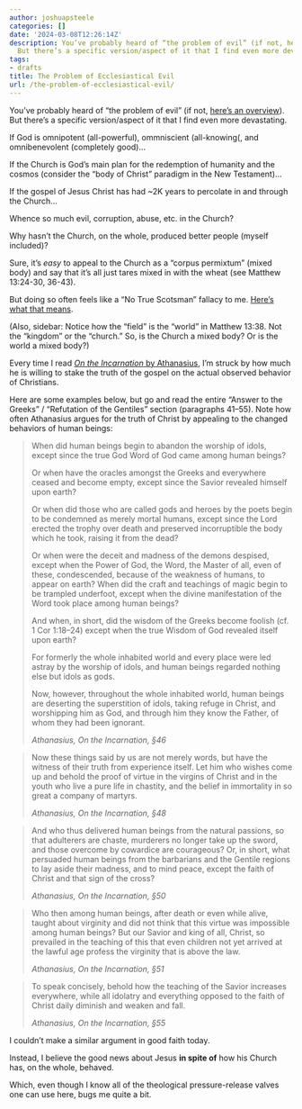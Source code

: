 ```yaml
---
author: joshuapsteele
categories: []
date: '2024-03-08T12:26:14Z'
description: You’ve probably heard of “the problem of evil” (if not, here’s an overview).
  But there’s a specific version/aspect of it that I find even more devastating.
tags:
- drafts
title: The Problem of Ecclesiastical Evil
url: /the-problem-of-ecclesiastical-evil/
---
```


You’ve probably heard of “the problem of evil” (if not, [here’s an overview](https://en.wikipedia.org/wiki/Problem_of_evil)). But there’s a specific version/aspect of it that I find even more devastating.

If God is omnipotent (all-powerful), ommniscient (all-knowing(, and omnibenevolent (completely good)…

If the Church is God’s main plan for the redemption of humanity and the cosmos (consider the “body of Christ” paradigm in the New Testament)…

If the gospel of Jesus Christ has had ~2K years to percolate in and through the Church…

Whence so much evil, corruption, abuse, etc. in the Church?

Why hasn’t the Church, on the whole, produced better people (myself included)?

Sure, it’s *easy* to appeal to the Church as a “corpus permixtum” (mixed body) and say that it’s all just tares mixed in with the wheat (see Matthew 13:24-30, 36-43).

But doing so often feels like a “No True Scotsman” fallacy to me. [Here’s what that means](https://yourlogicalfallacyis.com/no-true-scotsman).

(Also, sidebar: Notice how the “field” is the “world” in Matthew 13:38. Not the “kingdom” or the “church.” So, is the Church a mixed body? Or is the world a mixed body?)

Every time I read [*On the Incarnation* by Athanasius](https://www.newadvent.org/fathers/2802.htm), I’m struck by how much he is willing to stake the truth of the gospel on the actual observed behavior of Christians.

Here are some examples below, but go and read the entire “Answer to the Greeks” / “Refutation of the Gentiles” section (paragraphs 41–55). Note how often Athanasius argues for the truth of Christ by appealing to the changed behaviors of human beings:

> When did human beings begin to abandon the worship of idols, except since the true God Word of God came among human beings?
> 
> Or when have the oracles amongst the Greeks and everywhere ceased and become empty, except since the Savior revealed himself upon earth?
> 
> Or when did those who are called gods and heroes by the poets begin to be condemned as merely mortal humans, except since the Lord erected the trophy over death and preserved incorruptible the body which he took, raising it from the dead?
> 
> Or when were the deceit and madness of the demons despised, except when the Power of God, the Word, the Master of all, even of these, condescended, because of the weakness of humans, to appear on earth? When did the craft and teachings of magic begin to be trampled underfoot, except when the divine manifestation of the Word took place among human beings?
> 
> And when, in short, did the wisdom of the Greeks become foolish (cf. 1 Cor 1:18–24) except when the true Wisdom of God revealed itself upon earth?
> 
> For formerly the whole inhabited world and every place were led astray by the worship of idols, and human beings regarded nothing else but idols as gods.
> 
> Now, however, throughout the whole inhabited world, human beings are deserting the superstition of idols, taking refuge in Christ, and worshipping him as God, and through him they know the Father, of whom they had been ignorant.
> 
> <cite>Athanasius, On the Incarnation, §46</cite>

> Now these things said by us are not merely words, but have the witness of their truth from experience itself. Let him who wishes come up and behold the proof of virtue in the virgins of Christ and in the youth who live a pure life in chastity, and the belief in immortality in so great a company of martyrs.
> 
> <cite>Athanasius, On the Incarnation, §48</cite>

> And who thus delivered human beings from the natural passions, so that adulterers are chaste, murderers no longer take up the sword, and those overcome by cowardice are courageous? Or, in short, what persuaded human beings from the barbarians and the Gentile regions to lay aside their madness, and to mind peace, except the faith of Christ and that sign of the cross?
> 
> <cite>Athanasius, On the Incarnation, §50</cite>

> Who then among human beings, after death or even while alive, taught about virginity and did not think that this virtue was impossible among human beings? But our Savior and king of all, Christ, so prevailed in the teaching of this that even children not yet arrived at the lawful age profess the virginity that is above the law.
> 
> <cite>Athanasius, On the Incarnation, §51</cite>

> To speak concisely, behold how the teaching of the Savior increases everywhere, while all idolatry and everything opposed to the faith of Christ daily diminish and weaken and fall.
> 
> <cite>Athanasius, On the Incarnation, §55</cite>

I couldn’t make a similar argument in good faith today.

Instead, I believe the good news about Jesus **in spite of** how his Church has, on the whole, behaved.

Which, even though I know all of the theological pressure-release valves one can use here, bugs me quite a bit.